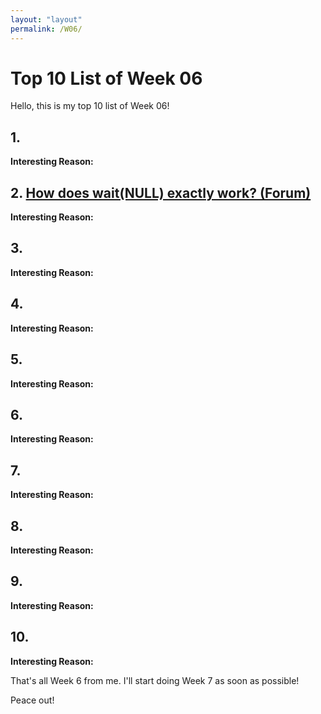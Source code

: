 ```yaml
---
layout: "layout"
permalink: /W06/
---
```


# Top 10 List of Week 06

Hello, this is my top 10 list of Week 06!

## 1. []()

**Interesting Reason:** 

## 2. [How does wait(NULL) exactly work? (Forum)](https://stackoverflow.com/questions/42426816/how-does-waitnull-exactly-work)

**Interesting Reason:** 

## 3. []()

**Interesting Reason:** 

## 4. []()

**Interesting Reason:** 

## 5. []()

**Interesting Reason:** 

## 6. []()

**Interesting Reason:** 

## 7. []()

**Interesting Reason:** 

## 8. []()

**Interesting Reason:** 

## 9. []()

**Interesting Reason:** 

## 10. []()

**Interesting Reason:** 

That's all Week 6 from me. I'll start doing Week 7 as soon as possible!

Peace out!
